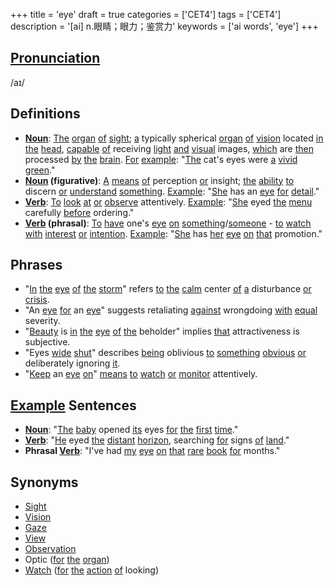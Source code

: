 +++
title = 'eye'
draft = true
categories = ['CET4']
tags = ['CET4']
description = '[ai] n.眼睛；眼力；鉴赏力'
keywords = ['ai words', 'eye']
+++

## [Pronunciation](/en/post/pronunciation/)
/aɪ/

## Definitions
- **[Noun](/en/post/noun/)**: [The](/en/post/the/) [organ](/en/post/organ/) [of](/en/post/of/) [sight](/en/post/sight/); [a](/en/post/a/) typically spherical [organ](/en/post/organ/) [of](/en/post/of/) [vision](/en/post/vision/) located [in](/en/post/in/) [the](/en/post/the/) [head](/en/post/head/), [capable](/en/post/capable/) [of](/en/post/of/) receiving [light](/en/post/light/) [and](/en/post/and/) [visual](/en/post/visual/) images, [which](/en/post/which/) are [then](/en/post/then/) processed [by](/en/post/by/) [the](/en/post/the/) [brain](/en/post/brain/). [For](/en/post/for/) [example](/en/post/example/): "[The](/en/post/the/) cat's eyes were [a](/en/post/a/) [vivid](/en/post/vivid/) [green](/en/post/green/)."
- **[Noun](/en/post/noun/) (figurative)**: [A](/en/post/a/) [means](/en/post/means/) [of](/en/post/of/) perception [or](/en/post/or/) insight; [the](/en/post/the/) [ability](/en/post/ability/) [to](/en/post/to/) discern [or](/en/post/or/) [understand](/en/post/understand/) [something](/en/post/something/). [Example](/en/post/example/): "[She](/en/post/she/) has an [eye](/en/post/eye/) [for](/en/post/for/) [detail](/en/post/detail/)."
- **[Verb](/en/post/verb/)**: [To](/en/post/to/) [look](/en/post/look/) [at](/en/post/at/) [or](/en/post/or/) [observe](/en/post/observe/) attentively. [Example](/en/post/example/): "[She](/en/post/she/) eyed [the](/en/post/the/) [menu](/en/post/menu/) carefully [before](/en/post/before/) ordering."
- **[Verb](/en/post/verb/) (phrasal)**: [To](/en/post/to/) [have](/en/post/have/) one's [eye](/en/post/eye/) [on](/en/post/on/) [something](/en/post/something/)/[someone](/en/post/someone/) - [to](/en/post/to/) [watch](/en/post/watch/) [with](/en/post/with/) [interest](/en/post/interest/) [or](/en/post/or/) [intention](/en/post/intention/). [Example](/en/post/example/): "[She](/en/post/she/) has [her](/en/post/her/) [eye](/en/post/eye/) [on](/en/post/on/) [that](/en/post/that/) promotion."

## Phrases
- "[In](/en/post/in/) [the](/en/post/the/) [eye](/en/post/eye/) [of](/en/post/of/) [the](/en/post/the/) [storm](/en/post/storm/)" refers [to](/en/post/to/) [the](/en/post/the/) [calm](/en/post/calm/) center [of](/en/post/of/) [a](/en/post/a/) disturbance [or](/en/post/or/) [crisis](/en/post/crisis/).
- "An [eye](/en/post/eye/) [for](/en/post/for/) an [eye](/en/post/eye/)" suggests retaliating [against](/en/post/against/) wrongdoing [with](/en/post/with/) [equal](/en/post/equal/) severity.
- "[Beauty](/en/post/beauty/) is [in](/en/post/in/) [the](/en/post/the/) [eye](/en/post/eye/) [of](/en/post/of/) [the](/en/post/the/) beholder" implies [that](/en/post/that/) attractiveness is subjective.
- "Eyes [wide](/en/post/wide/) [shut](/en/post/shut/)" describes [being](/en/post/being/) oblivious [to](/en/post/to/) [something](/en/post/something/) [obvious](/en/post/obvious/) [or](/en/post/or/) deliberately ignoring [it](/en/post/it/).
- "[Keep](/en/post/keep/) an [eye](/en/post/eye/) [on](/en/post/on/)" [means](/en/post/means/) [to](/en/post/to/) [watch](/en/post/watch/) [or](/en/post/or/) [monitor](/en/post/monitor/) attentively.

## [Example](/en/post/example/) Sentences
- **[Noun](/en/post/noun/)**: "[The](/en/post/the/) [baby](/en/post/baby/) opened [its](/en/post/its/) eyes [for](/en/post/for/) [the](/en/post/the/) [first](/en/post/first/) [time](/en/post/time/)."
- **[Verb](/en/post/verb/)**: "[He](/en/post/he/) eyed [the](/en/post/the/) [distant](/en/post/distant/) [horizon](/en/post/horizon/), searching [for](/en/post/for/) signs [of](/en/post/of/) [land](/en/post/land/)."
- **Phrasal [Verb](/en/post/verb/)**: "I've had [my](/en/post/my/) [eye](/en/post/eye/) [on](/en/post/on/) [that](/en/post/that/) [rare](/en/post/rare/) [book](/en/post/book/) [for](/en/post/for/) months."

## Synonyms
- [Sight](/en/post/sight/)
- [Vision](/en/post/vision/)
- [Gaze](/en/post/gaze/)
- [View](/en/post/view/)
- [Observation](/en/post/observation/)
- Optic ([for](/en/post/for/) [the](/en/post/the/) [organ](/en/post/organ/))
- [Watch](/en/post/watch/) ([for](/en/post/for/) [the](/en/post/the/) [action](/en/post/action/) [of](/en/post/of/) looking)
